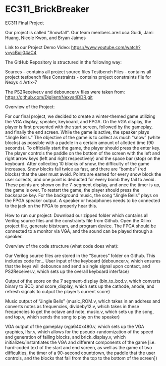 # EC311_BrickBreaker
EC311 Final Project

Our project is called "Snowfall". 
Our team members are:Luca Guidi, Jami Huang, Nicole Kwon, and Bryan Jaimes

Link to our Project Demo Video: https://www.youtube.com/watch?v=ycBuij04aC4

The GitHub Repository is structured in the following way:

Sources - contains all project source files
Testbench Files - contains all project testbench files
Constraints - contains project constraints file for Nexys 4 Artix-7

The PS2Receiver.v and debouncer.v files were taken from:
https://github.com/Digilent/Nexys4DDR.git 


Overview of the Project: 

For our final project, we decided to create a winter-themed game utilizing the VGA display, speaker, keyboard, and FPGA. On the VGA display, the player is first presented with the start screen, followed by the gameplay, and finally the end screen. While the game is active, the speaker plays “Jingle Bells.” The objective of the game is to collect as much “snow” (white blocks) as possible with a paddle in a certain amount of allotted time (90 seconds). To officially start the game, the player should press the enter key. The player controls the paddle on the bottom of the screen with the left and right arrow keys (left and right respectively) and the space bar (stop) on the keyboard. After collecting 10 blocks of snow, the difficulty of the game increases. Snow blocks fall twice as fast, and there are “bombs” (red blocks) that the user must avoid. Points are earned for every snow block the user collects, and one point is deducted for every bomb they fail to avoid. These points are shown on the 7-segment display, and once the timer is up, the game is over. To restart the game, the player should press the backspace key. For the background music, the song “Jingle Bells” plays on the FPGA speaker output. A speaker or headphones needs to be connected to the jack on the FPGA to properly hear this. 

How to run our project: Download our zipped folder which contains all Verilog source files and the constraints file from Github. Open the Xilinx project file, generate bitstream, and program device. The FPGA should be connected to a monitor via VGA, and the sound can be played through a speaker.  

Overview of the code structure (what code does what): 

Our Verilog source files are stored in the “Sources” folder on Github. This includes code for…
User input of the keyboard (debouncer.v, which ensures that the keys will debounce and send a single signal upon contact, and PS2Receiver.v, which sets up the overall keyboard interface)

Output of the score on the 7 segment-display (bin_to_bcd.v, which converts binary to BCD, and score_display, which sets up the cathode, anode, and refresh signals to output the player’s current score)

Music output of “Jingle Bells” (music_ROM.v, which takes in an address and converts notes as frequencies, divideby12.v, which takes in these frequencies to get the octave and note, music.v, which sets up the song, and top.v, which sends the song to play on the speaker) 

VGA output of the gameplay (vga640x480.v, which sets up the VGA graphics, lfsr.v, which allows for the pseudo-randomization of the speed and generation of falling blocks, and brick_display.v, which initializes/instantiates the VGA and different components of the game [i.e. hard-coded text of the start and end screen, as well as the game of two difficulties, the timer of a 90-second countdown, the paddle that the user controls, and the blocks that fall from the top to the bottom of the screen]) 
